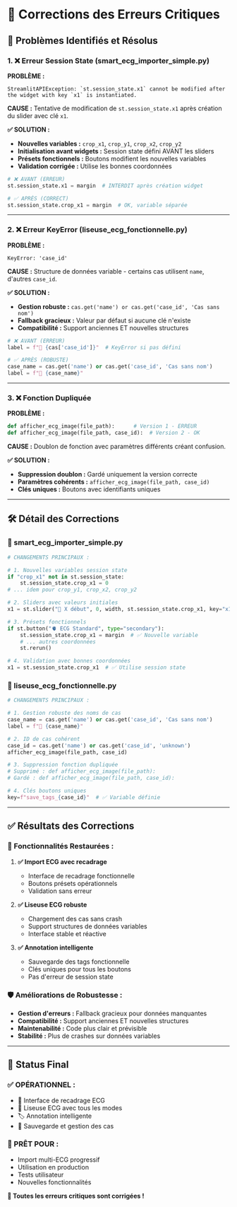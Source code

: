# 🔧 Corrections des Erreurs Critiques

## 🎯 **Problèmes Identifiés et Résolus**

### **1. ❌ Erreur Session State (smart_ecg_importer_simple.py)**

**PROBLÈME :**
```
StreamlitAPIException: `st.session_state.x1` cannot be modified after the widget with key `x1` is instantiated.
```

**CAUSE :** Tentative de modification de `st.session_state.x1` après création du slider avec clé `x1`.

**✅ SOLUTION :**
- **Nouvelles variables :** `crop_x1`, `crop_y1`, `crop_x2`, `crop_y2`
- **Initialisation avant widgets :** Session state défini AVANT les sliders
- **Présets fonctionnels :** Boutons modifient les nouvelles variables
- **Validation corrigée :** Utilise les bonnes coordonnées

```python
# ❌ AVANT (ERREUR)
st.session_state.x1 = margin  # INTERDIT après création widget

# ✅ APRÈS (CORRECT)
st.session_state.crop_x1 = margin  # OK, variable séparée
```

---

### **2. ❌ Erreur KeyError (liseuse_ecg_fonctionnelle.py)**

**PROBLÈME :**
```
KeyError: 'case_id'
```

**CAUSE :** Structure de données variable - certains cas utilisent `name`, d'autres `case_id`.

**✅ SOLUTION :**
- **Gestion robuste :** `cas.get('name') or cas.get('case_id', 'Cas sans nom')`
- **Fallback gracieux :** Valeur par défaut si aucune clé n'existe
- **Compatibilité :** Support anciennes ET nouvelles structures

```python
# ❌ AVANT (ERREUR)
label = f"📄 {cas['case_id']}"  # KeyError si pas défini

# ✅ APRÈS (ROBUSTE)
case_name = cas.get('name') or cas.get('case_id', 'Cas sans nom')
label = f"📄 {case_name}"
```

---

### **3. ❌ Fonction Dupliquée**

**PROBLÈME :**
```python
def afficher_ecg_image(file_path):      # Version 1 - ERREUR
def afficher_ecg_image(file_path, case_id):  # Version 2 - OK
```

**CAUSE :** Doublon de fonction avec paramètres différents créant confusion.

**✅ SOLUTION :**
- **Suppression doublon :** Gardé uniquement la version correcte
- **Paramètres cohérents :** `afficher_ecg_image(file_path, case_id)`
- **Clés uniques :** Boutons avec identifiants uniques

---

## 🛠️ **Détail des Corrections**

### **📁 smart_ecg_importer_simple.py**

```python
# CHANGEMENTS PRINCIPAUX :

# 1. Nouvelles variables session state
if "crop_x1" not in st.session_state:
    st.session_state.crop_x1 = 0
# ... idem pour crop_y1, crop_x2, crop_y2

# 2. Sliders avec valeurs initiales
x1 = st.slider("🔹 X début", 0, width, st.session_state.crop_x1, key="x1")

# 3. Présets fonctionnels
if st.button("🫀 ECG Standard", type="secondary"):
    st.session_state.crop_x1 = margin  # ✅ Nouvelle variable
    # ... autres coordonnées
    st.rerun()

# 4. Validation avec bonnes coordonnées
x1 = st.session_state.crop_x1  # ✅ Utilise session state
```

### **📁 liseuse_ecg_fonctionnelle.py**

```python
# CHANGEMENTS PRINCIPAUX :

# 1. Gestion robuste des noms de cas
case_name = cas.get('name') or cas.get('case_id', 'Cas sans nom')
label = f"📄 {case_name}"

# 2. ID de cas cohérent
case_id = cas.get('name') or cas.get('case_id', 'unknown')
afficher_ecg_image(file_path, case_id)

# 3. Suppression fonction dupliquée
# Supprimé : def afficher_ecg_image(file_path):
# Gardé : def afficher_ecg_image(file_path, case_id):

# 4. Clés boutons uniques
key=f"save_tags_{case_id}"  # ✅ Variable définie
```

---

## ✅ **Résultats des Corrections**

### **🎯 Fonctionnalités Restaurées :**

1. **✅ Import ECG avec recadrage**
   - Interface de recadrage fonctionnelle
   - Boutons présets opérationnels
   - Validation sans erreur

2. **✅ Liseuse ECG robuste**
   - Chargement des cas sans crash
   - Support structures de données variables
   - Interface stable et réactive

3. **✅ Annotation intelligente**
   - Sauvegarde des tags fonctionnelle
   - Clés uniques pour tous les boutons
   - Pas d'erreur de session state

### **🛡️ Améliorations de Robustesse :**

- **Gestion d'erreurs :** Fallback gracieux pour données manquantes
- **Compatibilité :** Support anciennes ET nouvelles structures
- **Maintenabilité :** Code plus clair et prévisible
- **Stabilité :** Plus de crashes sur données variables

---

## 🚀 **Status Final**

### **✅ OPÉRATIONNEL :**
- 🔧 Interface de recadrage ECG
- 📖 Liseuse ECG avec tous les modes
- 🏷️ Annotation intelligente
- 💾 Sauvegarde et gestion des cas

### **🎯 PRÊT POUR :**
- Import multi-ECG progressif
- Utilisation en production
- Tests utilisateur
- Nouvelles fonctionnalités

**🎉 Toutes les erreurs critiques sont corrigées !**
